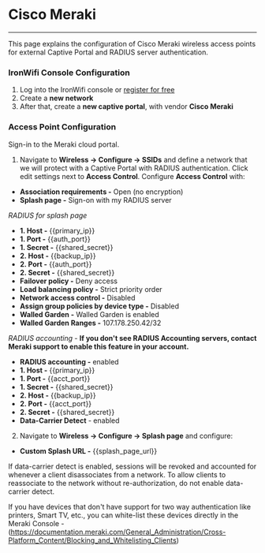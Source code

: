 # **Cisco Meraki**

---

This page explains the configuration of Cisco Meraki wireless access points for external Captive  Portal and RADIUS server authentication.

### IronWifi Console Configuration

1. Log into the IronWifi console or [register for free](https://console.ironwifi.com/register)
2. Create a **new network**
3. After that, create a **new captive portal**, with vendor **Cisco Meraki**

### Access Point Configuration

Sign-in to the Meraki cloud portal.

1. Navigate to **Wireless -> Configure -> SSIDs** and define a network that we will protect with a Captive Portal with RADIUS authentication. Click edit settings next to **Access Control**. Configure **Access Control** with:

- **Association requirements -** Open (no encryption)
- **Splash page -** Sign-on with my RADIUS server

_RADIUS for splash page_

- **1. Host -** {{primary_ip}}
- **1. Port -** {{auth_port}}
- **1. Secret -** {{shared_secret}}
- **2. Host -** {{backup_ip}}
- **2. Port -** {{auth_port}}
- **2. Secret -** {{shared_secret}}
- **Failover policy -** Deny access
- **Load balancing policy -** Strict priority order
- **Network access control -** Disabled
- **Assign group policies by device type -** Disabled
- **Walled Garden -** Walled Garden is enabled
- **Walled Garden Ranges -** 107.178.250.42/32

_RADIUS accounting_  -  **If you don't see RADIUS Accounting servers, contact Meraki support to enable this feature in your account.**

- **RADIUS accounting -** enabled
- **1. Host -** {{primary_ip}}
- **1. Port -** {{acct_port}}
- **1. Secret -** {{shared_secret}}
- **2. Host -** {{backup_ip}}
- **2. Port -** {{acct_port}}
- **2. Secret -** {{shared_secret}}
- **Data-Carrier Detect** - enabled
 

2. Navigate to **Wireless -> Configure -> Splash page** and configure:

- **Custom Splash URL -** {{splash_page_url}}


If data-carrier detect is enabled, sessions will be revoked and accounted for whenever a client disassociates from a network. To allow clients to reassociate to the network without re-authorization, do not enable data-carrier detect.

If you have devices that don't have support for two way authentication like printers, Smart TV, etc., you can white-list these devices directly in the Meraki Console - (https://documentation.meraki.com/General_Administration/Cross-Platform_Content/Blocking_and_Whitelisting_Clients)

